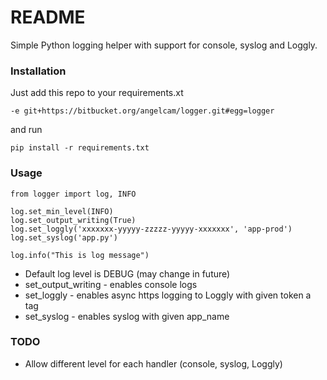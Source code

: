 # README #

Simple Python logging helper with support for console, syslog and Loggly.

### Installation ###

Just add this repo to your requirements.xt

```
-e git+https://bitbucket.org/angelcam/logger.git#egg=logger
```

and run

```
pip install -r requirements.txt
```

### Usage ###

```
from logger import log, INFO

log.set_min_level(INFO)
log.set_output_writing(True)
log.set_loggly('xxxxxxx-yyyyy-zzzzz-yyyyy-xxxxxxx', 'app-prod')
log.set_syslog('app.py')

log.info("This is log message")
```

* Default log level is DEBUG (may change in future)
* set_output_writing - enables console logs
* set_loggly - enables async https logging to Loggly with given token a tag
* set_syslog - enables syslog with given app_name

### TODO ###

* Allow different level for each handler (console, syslog, Loggly)